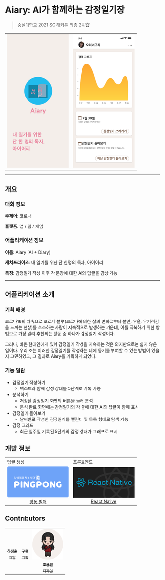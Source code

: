 # Aiary: AI가 함께하는 감정일기장

> 숭실대학교 2021 SG 해커톤 최종 2등🏆

<table>
  <tr>
    <td align='center'>
      <img src="https://github.com/maemenaver/Aiary/blob/main/src/assets/images/splash.png?raw=true" width=200 />
    </td>
    <td align='center'>
      <img src="https://github.com/maemenaver/Aiary/blob/main/resources/imageMain.png?raw=true" width=200 />
    </td>
  </tr>
</table>

---

## 개요

### 대회 정보

**주제어**: 코로나

**플랫폼**: 앱 / 웹 / 게임

### 어플리케이션 정보

**이름**: Aiary (AI + Diary)

**캐치프라이즈**: 내 일기를 위한 단 한명의 독자, 아이어리

**특징**: 감정일기 작성 이후 각 문장에 대한 AI의 답글을 감상 가능

---

## 어플리케이션 소개

### 기획 배경

코로나19의 지속으로 코로나 블루(코로나에 의한 삶의 변화로부터 불안, 우울, 무기력감을 느끼는 현상)를 호소하는 사람이 지속적으로 발생하는 가운데, 이를 극복하기 위한 방법으로 가장 널리 추천되는 활동 중 하나가 감정일기 작성이다.

그러나, 바쁜 현대인에게 있어 감정일기 작성을 지속하는 것은 의지만으로는 쉽지 않은 일이다. 우리 조는 이러한 감정일기를 작성하는 데에 동기를 부여할 수 있는 방법이 있을지 고민하였고, 그 결과로 Aiary를 기획하게 되었다.

### 기능 일람

- 감정일기 작성하기
  - 텍스트와 함께 감정 상태를 5단계로 기록 가능
- 분석하기
  - 저장된 감정일기 화면의 버튼을 눌러 분석
  - 분석 완료 화면에는 감정일기의 각 줄에 대한 AI의 답글이 함께 표시
- 감정일기 돌아보기
  - 날짜별로 작성한 감정일기를 캘린더 및 목록 형태로 탐색 가능
- 감정 그래프
  - 최근 일주일 기록된 5단계의 감정 상태가 그래프로 표시

## 개발 정보

<table>
  <tr>
    <td>답글 생성</td>
    <td>프론트엔드</td>
  <tr>
    <td align='center'><a href='https://pingpong.us/'>
      <img src="https://github.com/maemenaver/Aiary/blob/main/resources/logo_pingpong.png?raw=true" width=200 /><br />
      핑퐁 빌더
    </a></td>
    <td align='center'><a href='https://reactnative.dev/'>
      <img src="https://github.com/maemenaver/Aiary/blob/main/resources/logo_reactNative.png?raw=true" width=200 /><br />
      React Native
    </a></td>
  </tr>
</table>

## Contributors

<table>
  <tr>
    <td align="center"><a href="https://github.com/maemenaver"><img src="https://avatars.githubusercontent.com/u/4525704?v=4?s=100" width="100px;" alt=""/><br /><sub><b>하정훈</b><br />개발</sub></a></td>
    <td align="center"><a href="https://github.com/QyuriLa"><img src="https://avatars.githubusercontent.com/u/68494132?v=4?s=100" width="100px;" alt=""/><br /><sub><b>구현</b><br />기획</sub></a></td>
    <td align="center"><a href="https://github.com/yongmin01"><img src="https://github.com/maemenaver/Aiary/blob/main/resources/designerProfile.png?raw=true" width="100px;" alt=""/><br /><sub><b>조용민</b><br />디자인</sub></a></td>
  </tr>
</table>
